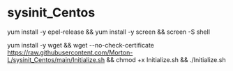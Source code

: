 # sysinit_Centos

yum install -y epel-release && yum install -y screen && screen -S shell

yum install -y wget && wget --no-check-certificate https://raw.githubusercontent.com/Morton-L/sysinit_Centos/main/Initialize.sh && chmod +x Initialize.sh && ./Initialize.sh